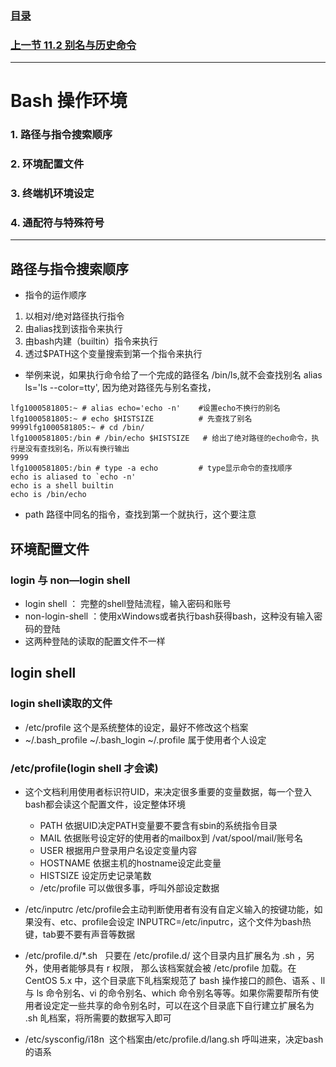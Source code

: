 ### [目录](https://github.com/Letitmiss/Linux-learning/blob/master/README.md)
### [上一节 11.2 别名与历史命令](https://github.com/Letitmiss/Linux-learning/edit/master/blog/11.2bash.md)
----
# Bash 操作环境
### 1. 路径与指令搜索顺序
### 2. 环境配置文件 
### 3. 终端机环境设定
### 4. 通配符与特殊符号
------

## 路径与指令搜索顺序

* 指令的运作顺序
1. 以相对/绝对路径执行指令
2. 由alias找到该指令来执行
3. 由bash内建（builtin）指令来执行
4. 透过$PATH这个变量搜索到第一个指令来执行
* 举例来说，如果执行命令给了一个完成的路径名 /bin/ls,就不会查找别名 alias ls='ls --color=tty', 因为绝对路径先与别名查找，
````
lfg1000581805:~ # alias echo='echo -n'    #设置echo不换行的别名
lfg1000581805:~ # echo $HISTSIZE          # 先查找了别名
9999lfg1000581805:~ # cd /bin/
lfg1000581805:/bin # /bin/echo $HISTSIZE   # 给出了绝对路径的echo命令，执行是没有查找别名，所以有换行输出
9999
lfg1000581805:/bin # type -a echo         # type显示命令的查找顺序
echo is aliased to `echo -n'
echo is a shell builtin
echo is /bin/echo
````
* path 路径中同名的指令，查找到第一个就执行，这个要注意

## 环境配置文件 

### login 与 non—login shell

* login shell ： 完整的shell登陆流程，输入密码和账号
* non-login-shell ：使用xWindows或者执行bash获得bash，这种没有输入密码的登陆
* 这两种登陆的读取的配置文件不一样

## login shell
###  login shell读取的文件

* /etc/profile 这个是系统整体的设定，最好不修改这个档案
* ~/.bash_profile ~/.bash_login ~/.profile 属于使用者个人设定

### /etc/profile(login shell 才会读)

* 这个文档利用使用者标识符UID，来决定很多重要的变量数据，每一个登入bash都会读这个配置文件，设定整体环境
    * PATH 依据UID决定PATH变量要不要含有sbin的系统指令目录
    * MAIL 依据账号设定好的使用者的mailbox到 /vat/spool/mail/账号名
    * USER 根据用户登录用户名设定变量内容
    * HOSTNAME 依据主机的hostname设定此变量
    * HISTSIZE 设定历史记录笔数 
    * /etc/profile 可以做很多事，呼叫外部设定数据
* /etc/inputrc   /etc/profile会主动判断使用者有没有自定义输入的按键功能，如果没有、etc、profile会设定 INPUTRC=/etc/inputrc，这个文件为bash热键，tab要不要有声音等数据
* /etc/profile.d/*.sh    只要在 /etc/profile.d/ 这个目录内且扩展名为 .sh ，另外，使用者能够具有 r 权限， 那么该档案就会被 /etc/profile 加载。在 CentOS 5.x 中，这个目录底下癿档案规范了 bash 操作接口的颜色、语系 、ll 与 ls 命令别名、vi 的命令别名、which 命令别名等等。如果你需要帮所有使用者设定定一些共享的命令别名时，可以在这个目录底下自行建立扩展名为 .sh 癿档案，将所需要的数据写入即可

* /etc/sysconfig/i18n  这个档案由/etc/profile.d/lang.sh 呼叫进来，决定bash的语系


